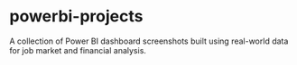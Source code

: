 # powerbi-projects
A collection of Power BI dashboard screenshots built using real-world data for job market and financial analysis.
